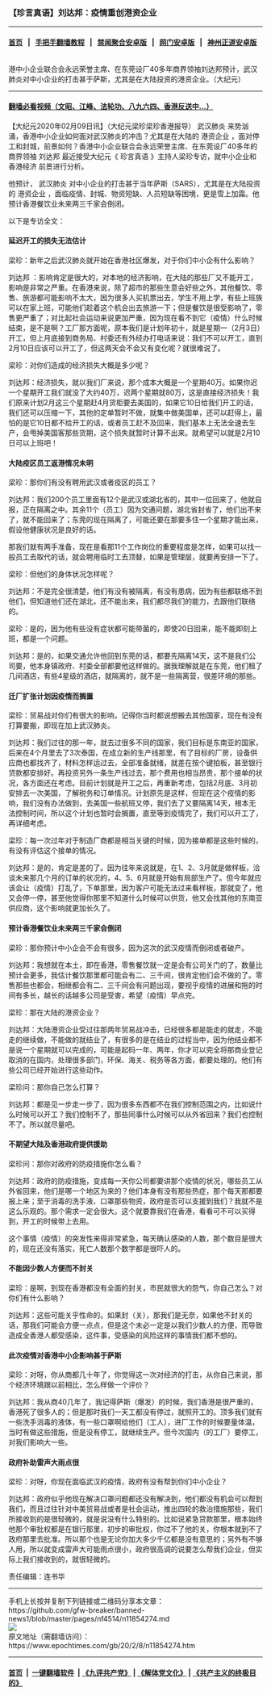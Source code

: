 ### 【珍言真语】刘达邦：疫情重创港资企业
------------------------

#### [首页](https://github.com/gfw-breaker/banned-news1/blob/master/README.md) &nbsp;&nbsp;|&nbsp;&nbsp; [手把手翻墙教程](https://github.com/gfw-breaker/guides/wiki) &nbsp;&nbsp;|&nbsp;&nbsp; [禁闻聚合安卓版](https://github.com/gfw-breaker/bn-android) &nbsp;&nbsp;|&nbsp;&nbsp; [网门安卓版](https://github.com/oGate2/oGate) &nbsp;&nbsp;|&nbsp;&nbsp; [神州正道安卓版](https://github.com/SzzdOgate/update) 



<div><img alt="" class="aligncenter wp-post-image" src="https://i.epochtimes.com/assets/uploads/2020/02/519fd08864022b20c944c3a82105e470-600x400.png"/>
<div class="red16 caption">
 <p>
  港中小企业联合会永远荣誉主席、在东莞设厂40多年商界领袖刘达邦预计，武汉肺炎对中小企业的打击甚于萨斯，尤其是在大陆投资的港资企业。（大纪元）
 </p>
</div>
</div><hr/>

#### [翻墙必看视频（文昭、江峰、法轮功、八九六四、香港反送中...）](http://167.172.214.107/home.html)

<div><p>
 【大纪元2020年02月09日讯】（大纪元梁珍梁珍香港报导）
 <ok href="https://www.epochtimes.com/gb/tag/%E6%AD%A6%E6%B1%89%E8%82%BA%E7%82%8E.html">
  武汉肺炎
 </ok>
 来势汹涌，香港中小企业如何面对武汉肺炎的冲击？尤其是在大陆的
 <ok href="https://www.epochtimes.com/gb/tag/%E6%B8%AF%E8%B5%84%E4%BC%81%E4%B8%9A.html">
  港资企业
 </ok>
 ，面对停工和封城，前景如何？香港中小企业联合会永远荣誉主席、在东莞设厂40多年的商界领袖
 <ok href="https://www.epochtimes.com/gb/tag/%E5%88%98%E8%BE%BE%E9%82%A6.html">
  刘达邦
 </ok>
 最近接受大纪元《
 <ok href="https://www.epochtimes.com/gb/tag/%E7%8F%8D%E8%A8%80%E7%9C%9F%E8%AF%AD.html">
  珍言真语
 </ok>
 》主持人梁珍专访，就中小企业和
 <ok href="https://www.epochtimes.com/gb/tag/%E9%A6%99%E6%B8%AF%E7%BB%8F%E6%B5%8E.html">
  香港经济
 </ok>
 前景进行分析。
</p>
<p>
 他预计，
 <ok href="https://www.epochtimes.com/gb/tag/%E6%AD%A6%E6%B1%89%E8%82%BA%E7%82%8E.html">
  武汉肺炎
 </ok>
 对中小企业的打击甚于当年萨斯（SARS），尤其是在大陆投资的
 <ok href="https://www.epochtimes.com/gb/tag/%E6%B8%AF%E8%B5%84%E4%BC%81%E4%B8%9A.html">
  港资企业
 </ok>
 ，面临疫情、封城、物资短缺、人员短缺等困境，更是雪上加霜。他预计香港餐饮业未来两三千家会倒闭。
</p>
<p>
</p>
<p>
 以下是专访全文：
</p>
<h4>
 延迟开工的损失无法估计
</h4>
<p>
 梁珍：新年之后武汉肺炎就开始在香港社区爆发，对于你们中小企有什么影响？
</p>
<p>
 <ok href="https://www.epochtimes.com/gb/tag/%E5%88%98%E8%BE%BE%E9%82%A6.html">
  刘达邦
 </ok>
 ：影响肯定是很大的，对本地的经济影响，在大陆的那些厂又不能开工，影响是非常之严重。在香港来说，除了超市的那些生意会好些之外，其他餐饮、零售、旅游都可能影响不太大，因为很多人买机票出去，学生不用上学，有些上班族可以在家上班，可能他们趁着这个机会出去旅游一下；但是餐饮是很受影响了，零售更严重了；对比起社会运动来说更加严重，因为现在看不到它（疫情）什么时候结束，是不是啊？工厂那方面呢，原本我们是计划年初十，就是星期一（2月3日）开工，但上月底接到商务局、村委还有外经办打电话来说：我们不可以开工，直到2月10日应该可以开工了，但这两天会不会又有变化呢？就很难说了。
</p>
<p>
 梁珍：对你们造成的经济损失大概是多少呢？
</p>
<p>
 刘达邦：经济损失，就以我们厂来说，那个成本大概是一个星期40万。如果你迟一个星期开工我们就没了大约40万，迟两个星期就80万，这是直接经济损失！我们原来计划2月这三个星期赶4月货柜要去美国的，如果它10日给我们开工的话，我们还可以压缩一下，其他的定单暂时不做，就集中做美国单，还可以赶得上，最怕的是它10日都不给开工的话，或者员工赶不及回来，我们基本上无法全速去生产，会甩掉美国客那些货期，这个损失就暂时计算不出来。就希望可以就是2月10日可以上班吧！
</p>
<h4>
 大陆疫区员工返港情况未明
</h4>
<p>
 梁珍：那你们有没有聘用武汉或者疫区的员工？
</p>
<p>
 刘达邦：我们200个员工里面有12个是武汉或湖北省的，其中一位回来了，他就自报，正在隔离之中。其余11个（员工）因为交通问题，湖北省封省了，他们出不来了，就不能回来了；东莞的现在隔离了，可能还要在那要多住一个星期才能出来，假设他健康状况是良好的话。
</p>
<p>
 那我们就有两手准备，现在是看那11个工作岗位的重要程度是怎样，如果可以找一般员工去取代的话，就会聘用临时工去顶替，如果是管理层，就要再安排一下了。
</p>
<p>
 梁珍：但他们的身体状况怎样呢？
</p>
<p>
 刘达邦：不是完全很清楚，他们有没有被隔离，有没有患病，因为有些都联络不到他们，但知道他们还在湖北，还不能出来，我们都尽我们的能力，去跟他们联络的。
</p>
<p>
 梁珍：是的，因为他有些没有症状都可能带菌的，即使20日回来，能不能即刻上班，都是一个问题。
</p>
<p>
 刘达邦：是的，如果交通允许他回到东莞的话，都要先隔离14天，这不是我们公司要，他本身镇政府、村委全部都要他这样做的。据我理解就是在东莞，他们租了几间酒店，有些4星级的酒店，就隔离的，就不是一些隔离营，很差环境的那些。
</p>
<h4>
 迁厂扩张计划因疫情而搁置
</h4>
<p>
 梁珍：贸易战对你们有很大的影响，记得你当时都说想搬去其他国家，现在有没有打算要搬，即现在加上武汉肺炎。
</p>
<p>
 刘达邦：我们过往的那一年，就去过很多不同的国家，我们目标是东南亚的国家，后来在4个月里去了3次泰国，在成立新的生产线那里，有了目标的厂房，设备供应商也都找齐了，材料怎样运过去，全部准备就绪，就差在按个键拍板，甚至银行贷款都安排好。再投资另外一条生产线过去，那个费用也相当昂贵，那个接单的状况，各方面还在考虑。目前计划就是开工之后，再重新考虑，包括2月底、3月初安排去一次美国，了解税务和订单情况。计划原先是这样，但现在这个疫情的影响，我们没有办法做到，去美国一些航班又停，我们去了又要隔离14天，根本无法控制时间，所以这个计划也暂时会搁置，直至等到疫情完了，我们可以开工了，再详细考虑。
</p>
<p>
 梁珍：每一次过年对于制造厂商都是相当关键的时候，因为接单都是这些时候的，有没有评估这个接单的情况。
</p>
<p>
 刘达邦：是的，肯定是差的了。因为往年来说就是，在1、2、3月就是做样板，洽谈未来那几个月的订单的状况的，4、5、6月就是开始有局部生产了。但今年就应该会让（疫情）打乱了，下单那里，因为客户可能无法过来看样板，那就变了，他又会停一停，甚至他觉得你那里不知道什么时候可以供货，他又会找其他的东南亚供应商，这个影响就更加长久了。
</p>
<h4>
 预计香港餐饮业未来两三千家会倒闭
</h4>
<p>
 梁珍：那你预计中小企会不会有很多，因为这次的武汉疫情而倒闭或者破产。
</p>
<p>
 刘达邦：我想就在本土，即在香港，零售餐饮就一定是会有公司关门的了，数量比预计会更多，我估计餐饮那里都可能会有二、三千间，很肯定他们会不做的了。零售那些也都会，相继都会有二、三千间会有问题出现，要视乎疫情的进展和拖的时间有多长，越长的话越多公司是受害，希望（疫情）早点完。
</p>
<p>
 梁珍：那在大陆的港资企业？
</p>
<p>
 刘达邦：大陆港资企业受过往那两年贸易战冲击，已经很多都是能走的就走，不能走的继续做，不能做的就结业了，有很多的是在结业的过程当中，因为他结业都不是说一个星期就可以完成的，可能是起码一年、两年，你才可以完全将那商业登记取消的在国内，处理很多部门，环保、海关、税务等各方面，都要处理的。他们有些公司已经开始进行这些动作。
</p>
<p>
 梁珍问：那你自己怎么打算？
</p>
<p>
 刘达邦：都是见一步走一步了，因为很多东西都不在我们控制范围之内，比如说什么时候可以开工？我们控制不了，那些同事什么时候可以从外省回来？我们也控制不了。所以就尽量吧。
</p>
<h4>
 不期望大陆及香港政府提供援助
</h4>
<p>
 梁珍问：那你对政府的防疫措施你怎么看？
</p>
<p>
 刘达邦：政府的防疫措施，变成每一天你公司都要讲那个疫情的状况，哪些员工从外省回来，他们是哪一个地区为来的？他们本身有没有那些热症，那个每天那都要报上来；至于消毒的洗手液、口罩那些物资，政府是否可以支援到我们？我就不是这么乐观的。那个需求一定会很大。这个就要靠我们在香港，看看可不可以买得到，开工的时候带上去用。
</p>
<p>
 这个事情（疫情）的突发性来得非常紧急，每天确认感染的人数，那个数目是很大的，现在还没有落实，死亡人数那个数字都是很吓人的。
</p>
<h4>
 不能因少数人方便而不封关
</h4>
<p>
 梁珍：是啊，到现在香港都没有全面的封关，市民就很大的怨气，你自己怎么？对你们有什么影响？
</p>
<p>
 刘达邦：这些可能关乎性命的。如果封（关），那我们是无奈，如果他不封关的话，那我们可能会方便一点点，但是这个未必一定是以我们少数人的方便，而导致造成全香港人都受感染，这件事，受感染的风险这样的事情我们都不想的。
</p>
<h4>
 此次疫情对香港中小企影响甚于萨斯
</h4>
<p>
 梁珍：对呀，你从商都几十年了，你觉得这一次对经济的打击，从你自己来说，那个经济环境跟以前相比，怎么样做一个评价？
</p>
<p>
 刘达邦：我从商40几年了，我记得萨斯（爆发）的时候，我们香港是很严重的，香港死了很多人的；但是那时我们一天工都没有停过，就照开工的。顶多我们就有一些洗手消毒的液体，有一些口罩啊给他们（工人），进厂工作的时候要量体温，当时有做这些措施，但是没有停工，就继续生产。但今次国内（的工厂）要停工，对我们影响大一些。
</p>
<h4>
 政府补助雷声大雨点很
</h4>
<p>
 梁珍：对呀，你现在面临武汉的疫情，政府有没有帮到你们中小企业？
</p>
<p>
 刘达邦：政府似乎他现在解决口罩问题都还没有解决到，他们都没有机会可以帮到我们，而且过往针对中美贸易战或者是社会运动，推出四轮的救治措施那些，我们所接收到的是很轻微的，就是说没有什么特别的。比如说紧急贷款那里，根本始终他那个审批权都是在银行那里，初步的审批权，你过不了他的关，你根本就到不了政府那里去批准。所以那个也是无论你加大多少千亿都是没有意思的；另外有不够人用，所以就变成雷声大可能雨点很小，政府很高调的说要怎么帮我们企业，但实际上我们接收到的，就很轻微的。
</p>
<p>
 责任编辑：连书华
</p>
</div>
<hr/>
手机上长按并复制下列链接或二维码分享本文章：<br/>
https://github.com/gfw-breaker/banned-news1/blob/master/pages/nf4514/n11854274.md <br/>
<a href='https://github.com/gfw-breaker/banned-news1/blob/master/pages/nf4514/n11854274.md'><img src='https://github.com/gfw-breaker/banned-news1/blob/master/pages/nf4514/n11854274.md.png'/></a> <br/>
原文地址（需翻墙访问）：https://www.epochtimes.com/gb/20/2/8/n11854274.htm


------------------------
#### [首页](https://github.com/gfw-breaker/banned-news1/blob/master/README.md) &nbsp;|&nbsp; [一键翻墙软件](https://github.com/gfw-breaker/nogfw/blob/master/README.md) &nbsp;| [《九评共产党》](https://github.com/gfw-breaker/9ping.md/blob/master/README.md#九评之一评共产党是什么) | [《解体党文化》](https://github.com/gfw-breaker/jtdwh.md/blob/master/README.md) | [《共产主义的终极目的》](https://github.com/gfw-breaker/gczydzjmd.md/blob/master/README.md)


<img src='http://gfw-breaker.win/banned-news/pages/nf4514/n11854274.md' width='0px' height='0px'/>